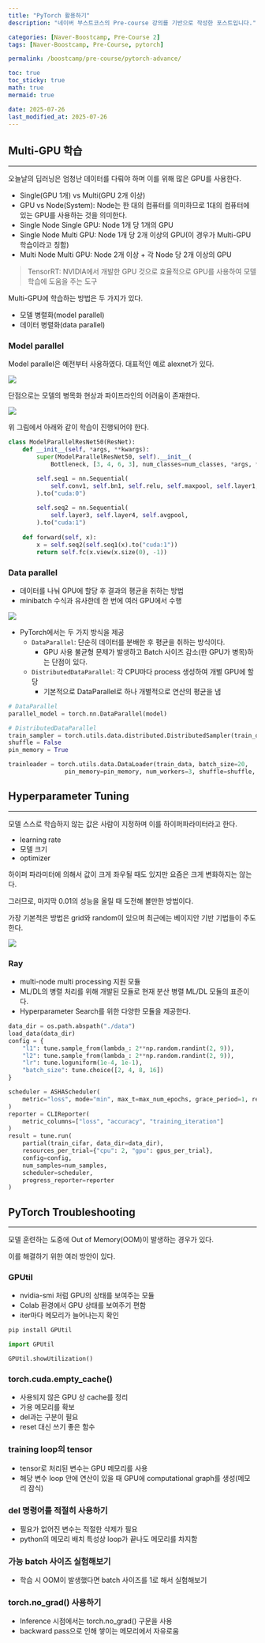 ```yaml
---
title: "PyTorch 활용하기"
description: "네이버 부스트코스의 Pre-course 강의를 기반으로 작성한 포스트입니다."

categories: [Naver-Boostcamp, Pre-Course 2]
tags: [Naver-Boostcamp, Pre-Course, pytorch]

permalink: /boostcamp/pre-course/pytorch-advance/

toc: true
toc_sticky: true
math: true
mermaid: true

date: 2025-07-26
last_modified_at: 2025-07-26
---
```


## Multi-GPU 학습
----------

오늘날의 딥러닝은 엄청난 데이터를 다뤄야 하며 이를 위해 많은 GPU를 사용한다. 

- Single(GPU 1개) vs Multi(GPU 2개 이상)
- GPU vs Node(System): Node는 한 대의 컴퓨터를 의미하므로 1대의 컴퓨터에 있는 GPU를 사용하는 것을 의미한다.
- Single Node Single GPU: Node 1개 당 1개의 GPU
- Single Node Multi GPU: Node 1개 당 2개 이상의 GPU(이 경우가 Multi-GPU 학습이라고 칭함)
- Multi Node Multi GPU: Node 2개 이상 + 각 Node 당 2개 이상의 GPU

> TensorRT: NVIDIA에서 개발한 GPU 것으로 효율적으로 GPU를 사용하여 모델 학습에 도움을 주는 도구

Multi-GPU에 학습하는 방법은 두 가지가 있다.

- 모델 병렬화(model parallel)
- 데이터 병렬화(data parallel)

### Model parallel

Model parallel은 예전부터 사용하였다. 대표적인 예로 alexnet가 있다.

<img src="https://mblogthumb-phinf.pstatic.net/20160328_237/laonple_1459130283422L4Jtl_PNG/%C0%CC%B9%CC%C1%F6_4.png?type=w420">

단점으로는 모델의 병목화 현상과 파이프라인의 어려움이 존재한다.

<img src="../assets/img/post/naver-boostcamp/model_parallel.png">

위 그림에서 아래와 같이 학습이 진행되어야 한다.

```python
class ModelParallelResNet50(ResNet):
    def __init__(self, *args, **kwargs):
        super(ModelParallelResNet50, self).__init__(
            Bottleneck, [3, 4, 6, 3], num_classes=num_classes, *args, **kwargs)

        self.seq1 = nn.Sequential(
            self.conv1, self.bn1, self.relu, self.maxpool, self.layer1, self.layer2
        ).to("cuda:0")
        
        self.seq2 = nn.Sequential(
            self.layer3, self.layer4, self.avgpool,
        ).to("cuda:1")
    
    def forward(self, x):
        x = self.seq2(self.seq1(x).to("cuda:1"))
        return self.fc(x.view(x.size(0), -1))
```


### Data parallel

- 데이터를 나눠 GPU에 할당 후 결과의 평균을 취하는 방법
- minibatch 수식과 유사한데 한 번에 여러 GPU에서 수행

<img src="https://miro.medium.com/v2/resize:fit:1100/format:webp/1*FpDHkWJhkLL7KxU01Lf9Lw.png">

- PyTorch에서는 두 가지 방식을 제공
    - `DataParallel`: 단순히 데이터를 분배한 후 평균을 취하는 방식이다. 
        - GPU 사용 불균형 문제가 발생하고 Batch 사이즈 감소(한 GPU가 병목)하는 단점이 있다.
    - `DistributedDataParallel`: 각 CPU마다 process 생성하여 개별 GPU에 할당
        - 기본적으로 DataParallel로 하나 개별적으로 연산의 평균을 냄

```python
# DataParallel
parallel_model = torch.nn.DataParallel(model)

# DistributedDataParallel
train_sampler = torch.utils.data.distributed.DistributedSampler(train_data)
shuffle = False
pin_memory = True

trainloader = torch.utils.data.DataLoader(train_data, batch_size=20,
                pin_memory=pin_memory, num_workers=3, shuffle=shuffle, sampler=train_sampler)
```

## Hyperparameter Tuning
------------

모델 스스로 학습하지 않는 값은 사람이 지정하며 이를 하이퍼파라미터라고 한다. 
- learning rate
- 모델 크기
- optimizer

하이퍼 파라미터에 의해서 값이 크게 좌우될 때도 있지만 요즘은 크게 변화하지는 않는다.

그러므로, 마지막 0.01의 성능을 올릴 때 도전해 볼만한 방법이다.

가장 기본적은 방법은 grid와 random이 있으며 최근에는 베이지안 기반 기법들이 주도한다.

<img src="../assets/img/post/naver-boostcamp/grid_random_layout.png">

### Ray

- multi-node multi processing 지원 모듈
- ML/DL의 병렬 처리를 위해 개발된 모듈로 현재 분산 병렬 ML/DL 모듈의 표준이다.
- Hyperparameter Search를 위한 다양한 모듈을 제공한다.

```python
data_dir = os.path.abspath("./data")
load_data(data_dir)
config = {
    "l1": tune.sample_from(lambda_: 2**np.random.randint(2, 9)),
    "l2": tune.sample_from(lambda_: 2**np.random.randint(2, 9)),
    "lr": tune.loguniform(1e-4, 1e-1),
    "batch_size": tune.choice([2, 4, 8, 16])
}

scheduler = ASHAScheduler(
    metric="loss", mode="min", max_t=max_num_epochs, grace_period=1, reduction_factor=2
)
reporter = CLIReporter(
    metric_columns=["loss", "accuracy", "training_iteration"]
)
result = tune.run(
    partial(train_cifar, data_dir=data_dir),
    resources_per_trial={"cpu": 2, "gpu": gpus_per_trial},
    config=config,
    num_samples=num_samples,
    scheduler=scheduler,
    progress_reporter=reporter
)
```

## PyTorch Troubleshooting
---------

모델 훈련하는 도중에 Out of Memory(OOM)이 발생하는 경우가 있다.

이를 해결하기 위한 여러 방안이 있다.

### GPUtil

- nvidia-smi 처럼 GPU의 상태를 보여주는 모듈
- Colab 환경에서 GPU 상태를 보여주기 편함
- iter마다 메모리가 늘어나는지 확인

```python
pip install GPUtil

import GPUtil

GPUtil.showUtilization()
```

### torch.cuda.empty_cache()

- 사용되지 않은 GPU 상 cache를 정리
- 가용 메모리를 확보
- del과는 구분이 필요
- reset 대신 쓰기 좋은 함수

### training loop의 tensor

- tensor로 처리된 변수는 GPU 메모리를 사용
- 해당 변수 loop 안에 연산이 있을 때 GPU에 computational graph를 생성(메모리 잠식)

### del 명령어를 적절히 사용하기

- 필요가 없어진 변수는 적절한 삭제가 필요
- python의 메모리 배치 특성상 loop가 끝나도 메모리를 차지함

### 가능 batch 사이즈 실험해보기

- 학습 시 OOM이 발생했다면 batch 사이즈를 1로 해서 실험해보기

### torch.no_grad() 사용하기

- Inference 시점에서는 torch.no_grad() 구문을 사용
- backward pass으로 인해 쌓이는 메모리에서 자유로움